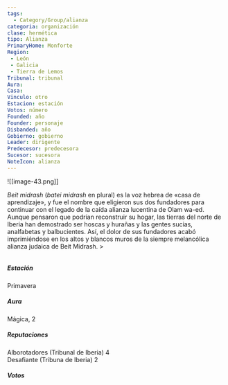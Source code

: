 ```yaml
---
tags:
  - Category/Group/alianza
categoria: organización
clase: hermética
tipo: Alianza
PrimaryHome: Monforte 
Region:
 - León 
 - Galicia 
 - Tierra de Lemos 
Tribunal: tribunal
Aura: 
Casa: 
Vinculo: otro 
Estacion: estación
Votos: número
Founded: año
Founder: personaje
Disbanded: año
Gobierno: gobierno
Leader: dirigente
Predecesor: predecesora
Sucesor: sucesora
NoteIcon: alianza
---
```

![[image-43.png]]
 <section class="wa-section main-content"><p><em><span class="dropcap">B</span>eit midrash</em> (<em>batei midrash</em> en plural) es la voz hebrea de «casa de aprendizaje», y fue el nombre que eligieron sus dos fundadores para continuar con el legado de la caída alianza lucentina de Olam wa-ed. Aunque pensaron que podrían reconstruir su hogar, las tierras del norte de Iberia han demostrado ser hoscas y hurañas y las gentes sucias, analfabetas y balbucientes. Así, el dolor de sus fundadores acabó imprimiéndose en los altos y blancos muros de la siempre melancólica alianza judaica de Beit Midrash.
><div id="f0875bb34a784e872aac74ad41583472" class="visibility-toggler image-thumb-container user-css-image-thumbnail position-relative padding-10 "><img src="https://worldanvil.com/uploads/images/7dbb833fdecb6fbdcc34c1621e27661c.png" alt title="Captura de pantalla 2023-01-22 a las 12.05.19.png" /></div><p></p></section>  <section data-section-id="sidepanelcontent" class="wa-section public">
<h5>Estación</h5>
Primavera
<h5>Aura</h5>
Mágica, 2
<h5>Reputaciones</h5>
Alborotadores (Tribunal de Iberia) 4
<br />Desafiante (Tribuna de Iberia) 2
<h5>Votos</h5>


